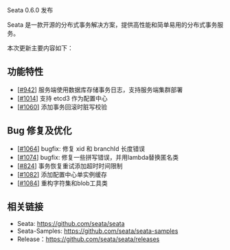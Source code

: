 Seata 0.6.0 发布

Seata 是一款开源的分布式事务解决方案，提供高性能和简单易用的分布式事务服务。

本次更新主要内容如下：


## 功能特性

- [[#942](https://github.com/seata/seata/pull/942)] 服务端使用数据库存储事务日志，支持服务端集群部署
- [[#1014](https://github.com/seata/seata/pull/1014)] 支持 etcd3 作为配置中心
- [[#1060](https://github.com/seata/seata/pull/1060)] 添加事务回滚时脏写校验

## Bug 修复及优化

- [[#1064](https://github.com/seata/seata/pull/1064)] bugfix: 修复 xid 和 branchId 长度错误
- [[#1074](https://github.com/seata/seata/pull/1074)] bugfix: 修复一些拼写错误，并用lambda替换匿名类 
- [[#824](https://github.com/seata/seata/pull/824)] 事务恢复重试添加超时时间限制
- [[#1082](https://github.com/seata/seata/pull/1082)] 添加配置中心单实例缓存
- [[#1084](https://github.com/seata/seata/pull/1084)] 重构字符集和blob工具类


## 相关链接
- Seata: https://github.com/seata/seata 
- Seata-Samples: https://github.com/seata/seata-samples   
- Release：https://github.com/seata/seata/releases
